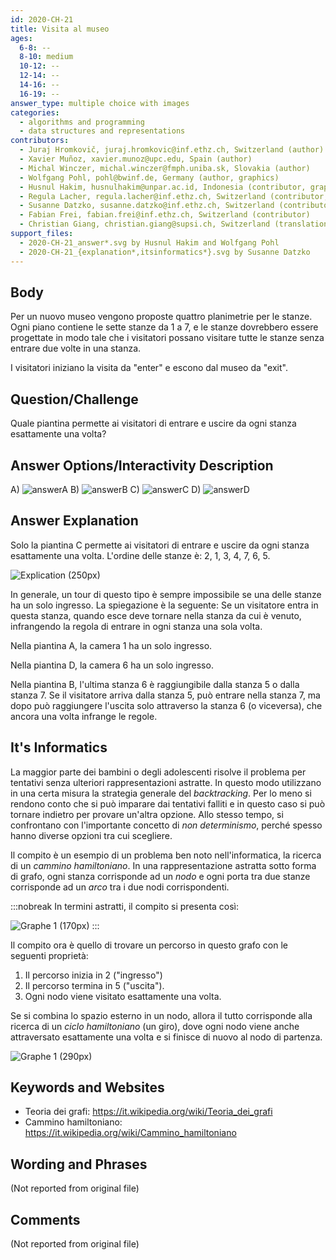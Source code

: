 ```yaml
---
id: 2020-CH-21
title: Visita al museo
ages:
  6-8: --
  8-10: medium
  10-12: --
  12-14: --
  14-16: --
  16-19: --
answer_type: multiple choice with images
categories:
  - algorithms and programming
  - data structures and representations
contributors:
  - Juraj Hromkovič, juraj.hromkovic@inf.ethz.ch, Switzerland (author)
  - Xavier Muñoz, xavier.munoz@upc.edu, Spain (author)
  - Michal Winczer, michal.winczer@fmph.uniba.sk, Slovakia (author)
  - Wolfgang Pohl, pohl@bwinf.de, Germany (author, graphics)
  - Husnul Hakim, husnulhakim@unpar.ac.id, Indonesia (contributor, graphics)
  - Regula Lacher, regula.lacher@inf.ethz.ch, Switzerland (contributor, translation from English into German)
  - Susanne Datzko, susanne.datzko@inf.ethz.ch, Switzerland (contributor, graphics)
  - Fabian Frei, fabian.frei@inf.ethz.ch, Switzerland (contributor)
  - Christian Giang, christian.giang@supsi.ch, Switzerland (translation from German into Italian)
support_files:
  - 2020-CH-21_answer*.svg by Husnul Hakim and Wolfgang Pohl
  - 2020-CH-21_{explanation*,itsinformatics*}.svg by Susanne Datzko
---
```


[answerA]: graphics/2020-CH-21_answerA-compatible.svg "Réponse A (250px)"
[answerB]: graphics/2020-CH-21_answerB-compatible.svg "Réponse B (250px)"
[answerC]: graphics/2020-CH-21_answerC-compatible.svg "Réponse C (250px)"
[answerD]: graphics/2020-CH-21_answerD-compatible.svg "Réponse D (250px)"

## Body

Per un nuovo museo vengono proposte quattro planimetrie per le stanze. Ogni piano contiene le sette stanze da 1 a 7, e le stanze dovrebbero essere progettate in modo tale che i visitatori possano visitare tutte le stanze senza entrare due volte in una stanza.

I visitatori iniziano la visita da "enter" e escono dal museo da "exit".


## Question/Challenge

Quale piantina permette ai visitatori di entrare e uscire da ogni stanza esattamente una volta?


## Answer Options/Interactivity Description

A) ![answerA]
B) ![answerB]
C) ![answerC]
D) ![answerD]



## Answer Explanation

Solo la piantina C permette ai visitatori di entrare e uscire da ogni stanza esattamente una volta. L'ordine delle stanze è: 2, 1, 3, 4, 7, 6, 5.

![](graphics/2020-CH-21_explanation-compatible.svg "Explication (250px)")

In generale, un tour di questo tipo è sempre impossibile se una delle stanze ha un solo ingresso. La spiegazione è la seguente: Se un visitatore entra in questa stanza, quando esce deve tornare nella stanza da cui è venuto, infrangendo la regola di entrare in ogni stanza una sola volta.

Nella piantina A, la camera 1 ha un solo ingresso.

Nella piantina D, la camera 6 ha un solo ingresso.

Nella piantina B, l'ultima stanza 6 è raggiungibile dalla stanza 5 o dalla stanza 7. Se il visitatore arriva dalla stanza 5, può entrare nella stanza 7, ma dopo può raggiungere l'uscita solo attraverso la stanza 6 (o viceversa), che ancora una volta infrange le regole.


## It's Informatics

La maggior parte dei bambini o degli adolescenti risolve il problema per tentativi senza ulteriori rappresentazioni astratte. In questo modo utilizzano in una certa misura la strategia generale del _backtracking_. Per lo meno si rendono conto che si può imparare dai tentativi falliti e in questo caso si può tornare indietro per provare un'altra opzione. Allo stesso tempo, si confrontano con l'importante concetto di _non determinismo_, perché spesso hanno diverse opzioni tra cui scegliere.

Il compito è un esempio di un problema ben noto nell'informatica, la ricerca di un _cammino hamiltoniano_. In una rappresentazione astratta sotto forma di grafo, ogni stanza corrisponde ad un _nodo_ e ogni porta tra due stanze corrisponde ad un _arco_ tra i due nodi corrispondenti.

:::nobreak
In termini astratti, il compito si presenta così:

![](graphics/2020-CH-21_itsinformatics1-compatible.svg "Graphe 1 (170px)")
:::

Il compito ora è quello di trovare un percorso in questo grafo con le seguenti proprietà:
 1. Il percorso inizia in 2 ("ingresso")
 2. Il percorso termina in 5 ("uscita").
 3. Ogni nodo viene visitato esattamente una volta.

Se si combina lo spazio esterno in un nodo, allora il tutto corrisponde alla ricerca di un _ciclo hamiltoniano_ (un giro), dove ogni nodo viene anche attraversato esattamente una volta e si finisce di nuovo al nodo di partenza.

![](graphics/2020-CH-21_itsinformatics2-compatible.svg "Graphe 1 (290px)")


## Keywords and Websites

 - Teoria dei grafi: https://it.wikipedia.org/wiki/Teoria_dei_grafi 
 - Cammino hamiltoniano: https://it.wikipedia.org/wiki/Cammino_hamiltoniano 


## Wording and Phrases

(Not reported from original file)


## Comments

(Not reported from original file)
